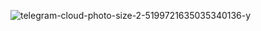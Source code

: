 ![telegram-cloud-photo-size-2-5199721635035340136-y](https://github.com/qualia4/ReversoGameMVCPattern/assets/94074148/afd68eea-a675-484f-b81b-69a5478d0443)
